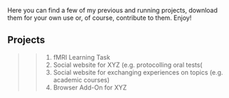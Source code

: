 Here you can find a few of my previous and running projects, download them for your own use or, of course, contribute to them.
Enjoy!

## Projects
>>1. fMRI Learning Task
>>2. Social website for XYZ (e.g. protocolling oral tests(
>>3. Social website for exchanging experiences on topics (e.g. academic courses)
>>4. Browser Add-On for XYZ
